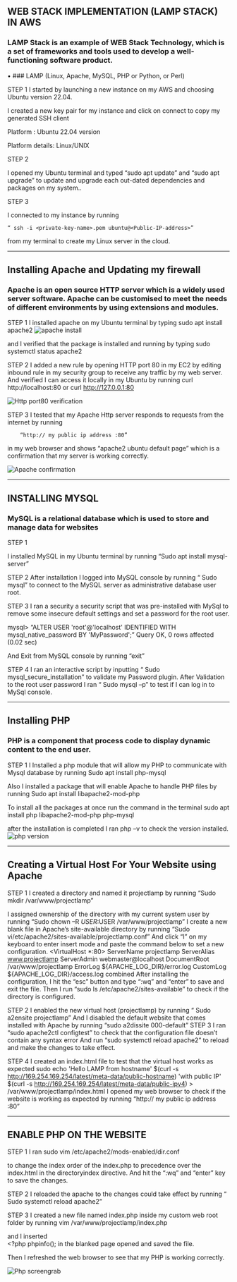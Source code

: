 ## WEB STACK IMPLEMENTATION (LAMP STACK) IN AWS

### LAMP Stack is an example of WEB Stack Technology, which is a set of frameworks and tools used to develop a well-functioning software product.

•	### LAMP (Linux, Apache, MySQL, PHP or Python, or Perl)


STEP 1
    I started by launching a new instance on my AWS and choosing Ubuntu version 22.04.

   I created a new key pair for my instance and click on connect to copy my generated SSH client

Platform :
    Ubuntu 22.04 version

Platform details:
    Linux/UNIX	


	
STEP 2 

   I opened my Ubuntu terminal and typed “sudo apt update” and “sudo apt upgrade” to update and upgrade each out-dated dependencies and packages on my system..

STEP 3 

   I connected to my instance by running 

    “ ssh -i <private-key-name>.pem ubuntu@<Public-IP-address>”

from my terminal to create my Linux server in the cloud.



---------------------------------------------------------------------------------------------------------------------------

 
## Installing Apache and Updating my firewall

   ### Apache is an open source HTTP server which is a widely used server software. Apache can be customised to meet the needs of different environments by using extensions and modules.
   

   STEP 1
           I installed apache on my Ubuntu terminal by typing
                 sudo apt install apache2
![apache install](https://user-images.githubusercontent.com/79808404/173253804-a56076c5-ff20-4100-bad5-3b1a6a9fe79a.PNG)

     
   and I verified that the package is installed and running by typing
                   sudo systemctl status apache2
 

  STEP 2
     I added a new rule by opening HTTP port 80 in my EC2 by editing inbound rule in my security group to receive any traffic by my web server. And verified I can access it locally in my Ubuntu by running
                 curl http://localhost:80
                 or
           curl http://127.0.0.1:80

![Http port80 verification](https://user-images.githubusercontent.com/79808404/173253826-5cd3e6aa-68a7-4404-8f63-95b1507244c1.PNG)

  
STEP 3
  I tested that my Apache Http server responds to requests from the internet by running

        “http:// my public ip address :80” 
             
  in my web browser and shows “apache2 ubuntu default page” which is a confirmation that my server is working correctly.

![Apache confirmation](https://user-images.githubusercontent.com/79808404/173253841-7e433323-c815-4088-84b2-f80457ae7107.PNG)



----------------------------------------------------------------------------


## INSTALLING MYSQL

### MySQL is a relational database which is used to store and manage data for websites

STEP 1

   I installed MySQL in my Ubuntu terminal by running
       “Sudo apt install mysql-server”

STEP 2
  After installation I logged into MySQL console by running
           “ Sudo mysql” 
to connect to the MySQL server as administrative database user root.


STEP 3
  I ran a security a security script that was pre-installed with MySql to remove some insecure default settings and set a password for the root user.

mysql> “ALTER USER 'root'@'localhost' IDENTIFIED WITH mysql_native_password BY 'MyPassword';”
Query OK, 0 rows affected (0.02 sec)
 
And Exit from MySQL console by running “exit”

STEP 4
  I ran an interactive script by inputting 
      “  Sudo mysql_secure_installation”
  to validate my Password  plugin.
 After Validation to the root user password I ran 
      “   Sudo mysql –p”
to test if I can log in to MySql console.



  --------------------------------------------------------------------

## Installing PHP

   ### PHP is a component that process code to display dynamic content to the end user.

STEP 1
    I Installed a php module that will allow my PHP to communicate with Mysql database by running 
   Sudo apt install php-mysql

Also I installed a package that will enable Apache to handle PHP files by running
   Sudo apt install libapache2-mod-php

To install all the packages at once run the command in the terminal
     sudo apt install php libapache2-mod-php php-mysql


after the installation is completed I ran 
       php –v
to check the version installed.
![php version](https://user-images.githubusercontent.com/79808404/173253939-a71bbdb5-7acf-4234-9335-834163b504d8.PNG)



------------------------------------------------------------------------------------------------
 ## Creating a Virtual Host For Your Website using Apache

STEP 1
  I created a directory and named it projectlamp by running
        “Sudo mkdir /var/www/projectlamp”
	
I assigned ownership of the directory with my current system user by running
        “Sudo chown –R $USER:$USER /var/www/projectlamp”
I create a new blank file in Apache’s site-available directory by running
    “Sudo vi/etc/apache2/sites-available/projectlamp.conf”
And click “I” on my keyboard to enter insert mode and paste the command below to set a new configuration.
    <VirtualHost *:80>
    ServerName projectlamp
    ServerAlias www.projectlamp 
    ServerAdmin webmaster@localhost
    DocumentRoot /var/www/projectlamp
    ErrorLog ${APACHE_LOG_DIR}/error.log
    CustomLog ${APACHE_LOG_DIR}/access.log combined
  </VirtualHost>
After installing the configuration, I hit the “esc” button and type “:wq” and “enter” to save and exit the file.
  Then I run “sudo ls /etc/apache2/sites-available” to check if the directory is configured.

STEP 2
  I enabled the new virtual host (projectlamp) by running
    “ Sudo a2ensite projectlamp” 
 And I disabled the default website that comes installed with Apache by running   “sudo a2dissite 000-default”
STEP 3
    I ran “sudo apache2ctl configtest” to check that the configuration file doesn’t contain any syntax error
And run “sudo systemctl reload apache2” to reload and make the changes to take effect.

STEP 4
  I created an index.html file to test that the virtual host works as expected
      sudo echo 'Hello LAMP from hostname' $(curl -s http://169.254.169.254/latest/meta-data/public-hostname) 'with public IP' $(curl -s http://169.254.169.254/latest/meta-data/public-ipv4) > /var/www/projectlamp/index.html
I opened my web browser to check if the website is working as expected by running “http:// my public ip address :80” 
  
------------------------------------------------------------------------------------
  ## ENABLE PHP ON THE WEBSITE

STEP 1
  I ran 
          sudo vim /etc/apache2/mods-enabled/dir.conf

to change the index order of the index.php to precedence over the index.html in the directoryindex directive.
And hit the “:wq” and “enter” key to save the changes. 


STEP 2
I reloaded the apache to the changes could take effect by running
       “ Sudo systemctl reload apache2”

STEP 3
  I created a new file named index.php inside my custom web root folder by running 
  vim /var/www/projectlamp/index.php

and I inserted  
             <?php
                 phpinfo();
in the blanked page opened and saved the file.

Then I refreshed the web browser to see that my PHP is working correctly.


![Php screengrab](https://user-images.githubusercontent.com/79808404/173246947-47243ff1-f773-420a-9efb-0a3a55439a22.PNG)

